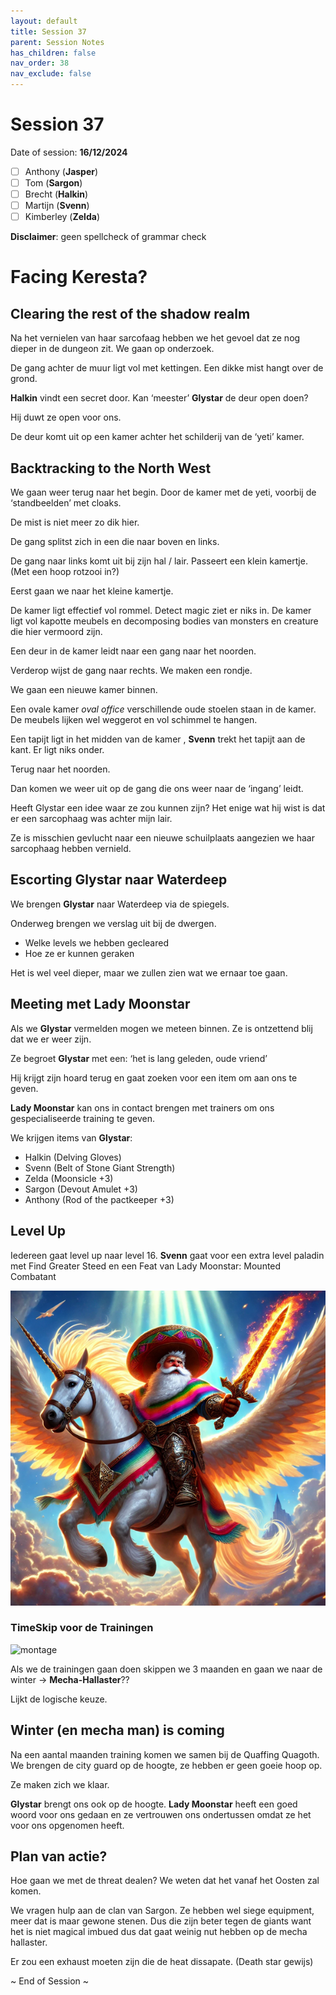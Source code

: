 ```yaml
---
layout: default
title: Session 37
parent: Session Notes
has_children: false
nav_order: 38
nav_exclude: false
---
```

# Session 37
Date of session: **16/12/2024**

- [ ] Anthony (**Jasper**)
- [ ] Tom (**Sargon**)
- [ ] Brecht (**Halkin**)
- [ ] Martijn (**Svenn**)
- [ ] Kimberley (**Zelda**)

**Disclaimer**: geen spellcheck of grammar check
# Facing Keresta?
## Clearing the rest of the shadow realm

Na het vernielen van haar sarcofaag hebben we het gevoel dat ze nog dieper in de dungeon zit.
We gaan op onderzoek.

De gang achter de muur ligt vol met kettingen.
Een dikke mist hangt over de grond.

**Halkin** vindt een secret door.
Kan ‘meester’ **Glystar** de deur open doen?

Hij duwt ze open voor ons.

De deur komt uit op een kamer achter het schilderij van de ‘yeti’ kamer.

## Backtracking to the North West

We gaan weer terug naar het begin.
Door de kamer met de yeti, voorbij de ‘standbeelden’ met cloaks.

De mist is niet meer zo dik hier.

De gang splitst zich in een die naar boven en links.

De gang naar links komt uit bij zijn hal / lair.
Passeert een klein kamertje. (Met een hoop rotzooi in?)

Eerst gaan we naar het kleine kamertje.

De kamer ligt effectief vol rommel. Detect magic ziet er niks in. De kamer ligt vol kapotte meubels en decomposing bodies van monsters en creature die hier vermoord zijn.

Een deur in de kamer leidt naar een gang naar het noorden.

Verderop wijst de gang naar rechts.
We maken een rondje.

We gaan een nieuwe kamer binnen.

Een ovale kamer *oval office* verschillende oude stoelen staan in de kamer. De meubels lijken wel weggerot en vol schimmel te hangen.

Een tapijt ligt in het midden van de kamer , **Svenn** trekt het tapijt aan de kant.
Er ligt niks onder.

Terug naar het noorden.

Dan komen we weer uit op de gang die ons weer naar de ‘ingang’ leidt.

Heeft Glystar een idee waar ze zou kunnen zijn?
Het enige wat hij wist is dat er een sarcophaag was achter mijn lair.

Ze is misschien gevlucht naar een nieuwe schuilplaats aangezien we haar sarcophaag hebben vernield.

## Escorting Glystar naar Waterdeep

We brengen **Glystar** naar Waterdeep via de spiegels.

Onderweg brengen we verslag uit bij de dwergen.
- Welke levels we hebben gecleared
- Hoe ze er kunnen geraken

Het is wel veel dieper, maar we zullen zien wat we ernaar toe gaan.

## Meeting met Lady Moonstar

Als we **Glystar** vermelden mogen we meteen binnen.
Ze is ontzettend blij dat we er weer zijn.

Ze begroet **Glystar** met een: ‘het is lang geleden, oude vriend’

Hij krijgt zijn hoard terug en gaat zoeken voor een item om aan ons te geven.

**Lady Moonstar** kan ons in contact brengen met trainers om ons gespecialiseerde training te geven.

We krijgen items van **Glystar**:
- Halkin (Delving Gloves)
- Svenn (Belt of Stone Giant Strength)
- Zelda (Moonsicle +3)
- Sargon (Devout Amulet +3)
- Anthony (Rod of the pactkeeper +3)

## Level Up

Iedereen gaat level up naar level 16.
**Svenn** gaat voor een extra level paladin met Find Greater Steed en een Feat van Lady Moonstar: Mounted Combatant

![sven mounted](img/37_mounted.png)

### TimeSkip voor de Trainingen

![montage](https://y.yarn.co/e0541f94-29b1-4ac5-b553-399c18d98ca9_text.gif)

Als we de trainingen gaan doen skippen we 3 maanden en gaan we naar de winter -> **Mecha-Hallaster**??

Lijkt de logische keuze.

## Winter (en mecha man) is coming

Na een aantal maanden training komen we samen bij de Quaffing Quagoth.
We brengen de city guard op de hoogte, ze hebben er geen goeie hoop op.

Ze maken zich we klaar.

**Glystar** brengt ons ook op de hoogte.
**Lady Moonstar** heeft een goed woord voor ons gedaan en ze vertrouwen ons ondertussen omdat ze het voor ons opgenomen heeft.

## Plan van actie?

Hoe gaan we met de threat dealen?
We weten dat het vanaf het Oosten zal komen.

We vragen hulp aan de clan van Sargon.
Ze hebben wel siege equipment, meer dat is maar gewone stenen. Dus die zijn beter tegen de giants want het is niet magical imbued dus dat gaat weinig nut hebben op de mecha hallaster.

Er zou een exhaust moeten zijn die de heat dissapate.
(Death star gewijs)


~ End of Session ~